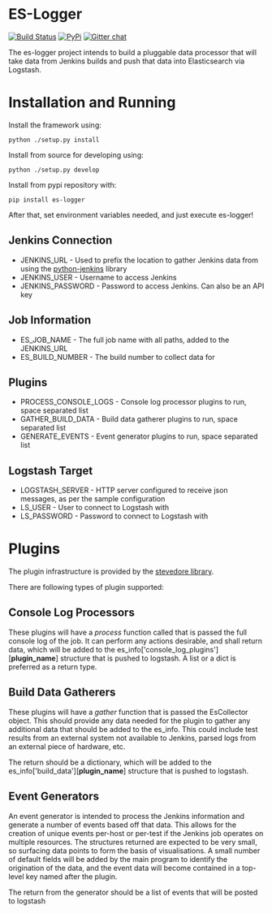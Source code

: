 ES-Logger
=========

[![Build Status](https://travis-ci.org/CiscoDevNet/es-logger.svg?branch=master)](https://travis-ci.org/CiscoDevNet/es-logger) [![PyPi](https://img.shields.io/pypi/v/es-logger.svg)](https://pypi.org/project/es-logger/) [![Gitter chat](https://badges.gitter.im/es-logger.png)](https://gitter.im/es-logger)

The es-logger project intends to build a pluggable data processor that will take data from
Jenkins builds and push that data into Elasticsearch via Logstash.

# Installation and Running

Install the framework using:

    python ./setup.py install

Install from source for developing using:

    python ./setup.py develop

Install from pypi repository with:

    pip install es-logger

After that, set environment variables needed, and just execute es-logger!

## Jenkins Connection
* JENKINS_URL - Used to prefix the location to gather Jenkins data from using the
[python-jenkins](https://python-jenkins.readthedocs.io/en/latest/) library
* JENKINS_USER - Username to access Jenkins
* JENKINS_PASSWORD - Password to access Jenkins.  Can also be an API key

## Job Information
* ES_JOB_NAME - The full job name with all paths, added to the JENKINS_URL
* ES_BUILD_NUMBER - The build number to collect data for

## Plugins
* PROCESS_CONSOLE_LOGS - Console log processor plugins to run, space separated list
* GATHER_BUILD_DATA - Build data gatherer plugins to run, space separated list
* GENERATE_EVENTS - Event generator plugins to run, space separated list

## Logstash Target
* LOGSTASH_SERVER - HTTP server configured to receive json messages, as per the sample
configuration
* LS_USER - User to connect to Logstash with
* LS_PASSWORD - Password to connect to Logstash with

# Plugins

The plugin infrastructure is provided by the
[stevedore library](https://pypi.python.org/pypi/stevedore).

There are following types of plugin supported:

## Console Log Processors

These plugins will have a *process* function called that is passed the full console log
of the job.  It can perform any actions desirable, and shall return data, which will be
added to the es_info['console_log_plugins'][**plugin_name**] structure that is pushed to
logstash.  A list or a dict is preferred as a return type.

## Build Data Gatherers

These plugins will have a *gather* function that is passed the EsCollector object.  This
should provide any data needed for the plugin to gather any additional data that should
be added to the es_info.  This could include test results from an external system not
available to Jenkins, parsed logs from an external piece of hardware, etc.

The return should be a dictionary, which will be added to the
es_info['build_data'][**plugin_name**] structure that is pushed to logstash.

## Event Generators

An event generator is intended to process the Jenkins information and generate a number of
events based off that data.  This allows for the creation of unique events per-host or
per-test if the Jenkins job operates on multiple resources.  The structures returned are
expected to be very small, so surfacing data points to form the basis of visualisations.  A
small number of default fields will be added by the main program to identify the origination
of the data, and the event data will become contained in a top-level key named after the plugin.

The return from the generator should be a list of events that will be posted to logstash
